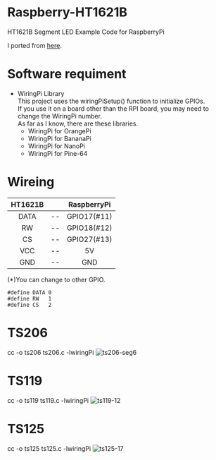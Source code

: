 # Raspberry-HT1621B

HT1621B Segment LED Example Code for RaspberryPi

I ported from [here](https://github.com/marc-gist/HT1621).


# Software requiment   
- WiringPi Library   
 This project uses the wiringPiSetup() function to initialize GPIOs.   
 If you use it on a board other than the RPI board, you may need to change the WiringPi number.   
 As far as I know, there are these libraries.   
	- WiringPi for OrangePi   
	- WiringPi for BananaPi   
	- WiringPi for NanoPi   
	- WiringPi for Pine-64   

# Wireing
|HT1621B||RaspberryPi|
|:-:|:-:|:-:|
|DATA|--|GPIO17(#11)|
|RW|--|GPIO18(#12)|
|CS|--|GPIO27(#13)|
|VCC|--|5V|
|GND|--|GND|

(*)You can change to other GPIO.  
```
#define DATA 0
#define RW   1
#define CS   2
```

# TS206
cc -o ts206 ts206.c -lwiringPi
![ts206-seg6](https://cloud.githubusercontent.com/assets/6020549/23609495/a4f7d5be-02b1-11e7-953a-e61938011230.JPG)

# TS119
cc -o ts119 ts119.c -lwiringPi
![ts119-12](https://cloud.githubusercontent.com/assets/6020549/23609760/f116efa6-02b2-11e7-8f0c-e774e34fd692.JPG)

# TS125
cc -o ts125 ts125.c -lwiringPi
![ts125-17](https://cloud.githubusercontent.com/assets/6020549/23609794/21346268-02b3-11e7-9733-46c4811a3e73.JPG)

